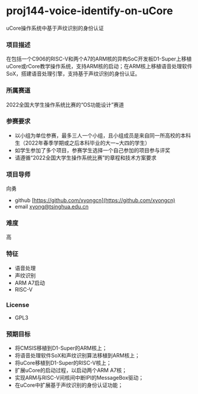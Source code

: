 # proj144-voice-identify-on-uCore
uCore操作系统中基于声纹识别的身份认证

### 项目描述

在包括一个C906的RISC-V和两个A7的ARM核的异构SoC开发板D1-Super上移植uCore或rCore教学操作系统，支持ARM核的启动；在ARM核上移植语音处理软件SoX，搭建语音处理引擎，支持基于声纹识别的身份认证。

### 所属赛道

2022全国大学生操作系统比赛的“OS功能设计”赛道

### 参赛要求

* 以小组为单位参赛，最多三人一个小组，且小组成员是来自同一所高校的本科生（2022年春季学期或之后本科毕业的大一~大四的学生）
* 如学生参加了多个项目，参赛学生选择一个自己参加的项目参与评奖
* 请遵循“2022全国大学生操作系统比赛”的章程和技术方案要求

### 项目导师

向勇

* github [https://github.com/xyongcn](https://github.com/xyongcn)
* email [xyong@tsinghua.edu.cn](mailto:xyong@tsinghua.edu.cn)

### 难度

高

### 特征

* 语音处理
* 声纹识别
* ARM A7启动
* RISC-V

### License

* GPL3

### 预期目标

* 将CMSIS移植到D1-Super的ARM核上；
* 将语音处理软件SoX和声纹识别算法移植到ARM核上；
* 将uCore移植到D1-Super的RISC-V核上；
* 扩展uCore的启动过程，以启动两个ARM A7核；
* 实现ARM与RISC-V间核间中断IPI的MessageBox驱动；
* 在uCore中扩展基于声纹识别的身份认证功能；

